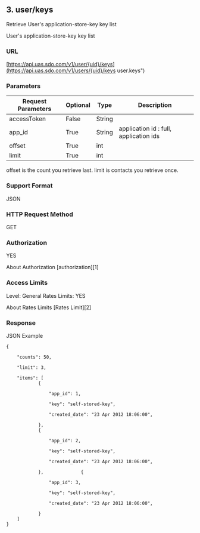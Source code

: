 ## 3. user/keys

Retrieve User's application-store-key key list

User's application-store-key key list

### URL

[https://api.uas.sdo.com/v1/user/{uid}/keys](https://api.uas.sdo.com/v1/users/{uid}/keys  user.keys")


### Parameters
Request Parameters  |  Optional  |  Type  |  Description  
-------------|-----------|---------|--------
accessToken			|  False	 |  String|  
app_id              |  True      |  String| application id : full, application ids  
offset				|  True      |  int   |  
limit 				|  True      |  int   |  

offset is the count you retrieve last.
limit is contacts you retrieve once.


### Support Format

JSON

### HTTP Request Method

GET  

### Authorization

YES


About Authorization [authorization][1]

### Access Limits

Level: General
Rates Limits: YES


About Rates Limits [Rates Limit][2]

### Response

JSON Example


    {

		"counts": 50,  
				
		"limit": 3,  

        "items": [
        	    {

                    "app_id": 1,  
					
					"key": "self-stored-key",  

                    "created_date": "23 Apr 2012 18:06:00",

                },
        	    {

                    "app_id": 2,  
					
					"key": "self-stored-key",  

                    "created_date": "23 Apr 2012 18:06:00",

                },        	    {

                    "app_id": 3,  
					
					"key": "self-stored-key",  

                    "created_date": "23 Apr 2012 18:06:00",

                }
        ]
    }



